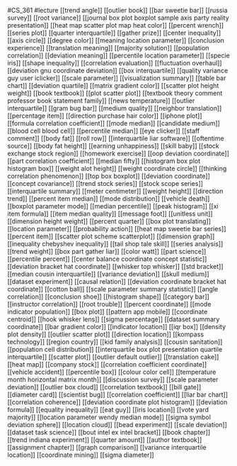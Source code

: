 #CS_361
#lecture
[[trend angle]]
[[outlier book]]
[[bar sweetie bar]]
[[russia survey]]
[[root variance]]
[[journal box plot boxplot sample axis party reality presentation]]
[[heat map scatter plot map heat color]]
[[percent wrench]]
[[series plot]]
[[quarter interquartile]]
[[gather prize]]
[[center inequality]]
[[axis circle]]
[[degree color]]
[[meaning location parameter]]
[[conclusion experience]]
[[translation meaning]]
[[majority solution]]
[[population correlation]]
[[deviation meaning]]
[[percentile location parameter]]
[[specie iris]]
[[shape inequality]]
[[correlation evaluation]]
[[fluctuation overhaul]]
[[deviation gnu coordinate deviation]]
[[box interquartile]]
[[quality variance guy user iclicker]]
[[scale parameter]]
[[visualization summary]]
[[table bar chart]]
[[deviation quartile]]
[[matrix gradient color]]
[[scatter plot height weight]]
[[book textbook]]
[[plot scatter plot]]
[[textbook theory comment professor book statement family]]
[[news temperature]]
[[outlier interquartile]]
[[gram bug bar]]
[[medium quality]]
[[neighbor translation]]
[[percentage item]]
[[direction purchase hair color]]
[[iphone plot]]
[[formula correlation coefficient]]
[[mode median]]
[[candidate medium]]
[[blood cell blood cell]]
[[percentile median]]
[[eye clicker]]
[[staff comment]]
[[body fat]]
[[roll row]]
[[interquartile liar software]]
[[oftentime source]]
[[body fat height]]
[[earning unhappiness]]
[[skill baby]]
[[stock exchange stock region]]
[[homework exercise]]
[[oop deviation coordinate]]
[[part correlation coefficient]]
[[median fifty]]
[[histogram box plot histogram box]]
[[weight alot height]]
[[weight coordinate circle]]
[[thinking correlation phenomenon]]
[[top box boxplot]]
[[deviation coordinate]]
[[concept covariance]]
[[trend stock series]]
[[stock scope series]]
[[interquartile summary]]
[[meter centimeter]]
[[weight height]]
[[direction trend]]
[[percent item median]]
[[mode distribution]]
[[vehicle death]]
[[boxplot parameter mode]]
[[median percentile]]
[[peak histogram]]
[[xi item formula]]
[[item median quality]]
[[message foot]]
[[unitless unit]]
[[dimension height weight]]
[[percent quarter]]
[[box plot translating]]
[[location parameter]]
[[probability action]]
[[heat map sweetie bar series]]
[[percent item]]
[[scatter plot scheme scatterplot]]
[[dimension graph]]
[[inequality chebyshev inequality]]
[[tail shop tale skill]]
[[series analysis]]
[[trend weight]]
[[box part gather liar]]
[[color watt]]
[[part science]]
[[percentile percent]]
[[center balance coordinate concept statistic]]
[[deviation bracket hat coordinate]]
[[whisker top whisker]]
[[std bracket]]
[[median cousin interquartile]]
[[variance deviation]]
[[skull medium]]
[[dataset experiment]]
[[causal relation]]
[[deviation coordinate bracket hat coordinate]]
[[cotton ball]]
[[scale parameter summary statistic]]
[[angle correlation]]
[[conclusion shoe]]
[[histogram shape]]
[[category bar]]
[[instructor correlation]]
[[root trouble]]
[[percent coordinate]]
[[mode indicator population]]
[[box plot]]
[[pattern app mobile]]
[[coordinate centroid]]
[[hook whisker lens]]
[[sigma percentage]]
[[dataset summary coordinate]]
[[bar gradient color]]
[[indicator location]]
[[iqr box]]
[[density plot density]]
[[outlier scatter plot]]
[[direction location]]
[[kompass technology]]
[[region country]]
[[kid family analysis]]
[[cousin sanitation]]
[[population cell distribution]]
[[interquartile box plot presentation quartile interquartile]]
[[scatter plot]]
[[outlier default outlier]]
[[translation cake]]
[[heat map]]
[[company stock]]
[[correlation coefficient coordinate]]
[[vehicle accident]]
[[percentile box]]
[[colour color cell]]
[[temperature month horizontal matrix month]]
[[discussion survey]]
[[scale parameter deviation]]
[[outlier box cloud]]
[[correlation textbook]]
[[bill gate]]
[[diameter card]]
[[scientist bug]]
[[correlation coefficient]]
[[liar bar chart]]
[[correlation coherence]]
[[deviation coordinate plot histogram]]
[[deviation formula]]
[[equality inequality]]
[[eat guy]]
[[iris location]]
[[vote yard majority]]
[[location parameter wendy median mode]]
[[sigma symbol deviation sphere]]
[[location cloud]]
[[bead experiment]]
[[scale deviation]]
[[dataset task science]]
[[bout intel ex intel bracket]]
[[book chapter]]
[[trend indiana experiment]]
[[quarter amount]]
[[author textbook]]
[[assignment chapter]]
[[graph comparison]]
[[variance interquartile location]]
[[coordinate mining]]
[[sigma diameter]]
